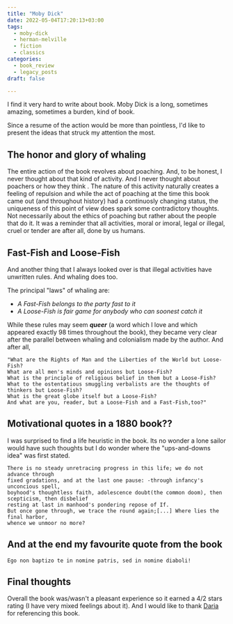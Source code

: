 ```yaml
---
title: "Moby Dick"
date: 2022-05-04T17:20:13+03:00
tags:
  - moby-dick
  - herman-melville
  - fiction
  - classics
categories:
  - book_review
  - legacy_posts
draft: false

---
```


I find it very hard to write about book. Moby Dick is a long, sometimes amazing, sometimes a burden, kind of book.

Since a resume of the action would be more than pointless, I'd like to present the ideas that struck my attention the most.

## The honor and glory of whaling

The entire action of the book revolves about poaching. And, to be honest, I never thought about that kind of activity. And I never thought about poachers or how they think . The nature of this activity naturally creates a feeling of repulsion and while the act of poaching at the time this book came out (and throughout history) had a continuosly changing status, the uniqueness of this point of view does spark some contradictory thoughts. Not necessarily about the ethics of poaching but rather about the people that do it. It was a reminder that all activities, moral or imoral, legal or illegal, cruel or tender are after all, done by us humans.

## Fast-Fish and Loose-Fish

And another thing that I always looked over is that illegal activities have unwritten rules. And whaling does too.

The principal "laws" of whaling are:

*   _A Fast-Fish belongs to the party fast to it_
*   _A Loose-Fish is fair game for anybody who can soonest catch it_

While these rules may seem _**queer**_ (a word which I love and which appeared exactly 98 times throughout the book), they became very clear after the parallel between whaling and colonialism made by the author. And after all,

    "What are the Rights of Man and the Liberties of the World but Loose-Fish?
    What are all men's minds and opinions but Loose-Fish?
    What is the principle of religious belief in them but a Loose-Fish?
    What to the ostentatious smuggling verbalists are the thoughts of thinkers but Loose-Fish?
    What is the great globe itself but a Loose-Fish?
    And what are you, reader, but a Loose-Fish and a Fast-Fish,too?"

## Motivational quotes in a 1880 book??

I was surprised to find a life heuristic in the book. Its no wonder a lone sailor would have such thoughts but I do wonder where the "ups-and-downs idea" was first stated.

    There is no steady unretracing progress in this life; we do not advance through
    fixed gradations, and at the last one pause: -through infancy's unconcious spell,
    boyhood's thoughtless faith, adolescence doubt(the common doom), then scepticism, then disbelief
    resting at last in manhood's pondering repose of If.
    But once gone through, we trace the round again;[...] Where lies the final harbor,
    whence we unmoor no more?

## And at the end my favourite quote from the book

    Ego non baptizo te in nomine patris, sed in nomine diaboli!

## Final thoughts

Overall the book was/wasn't a pleasant experience so it earned a 4/2 stars rating (I have very mixed feelings about it). And I would like to thank [Daria](images/daria.png) for referencing this book.
